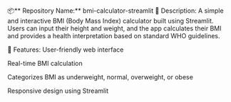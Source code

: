 📦** Repository Name:** bmi-calculator-streamlit
📝 Description:
A simple and interactive BMI (Body Mass Index) calculator built using Streamlit. Users can input their height and weight, and the app calculates their BMI and provides a health interpretation based on standard WHO guidelines.

📂 Features:
User-friendly web interface

Real-time BMI calculation

Categorizes BMI as underweight, normal, overweight, or obese

Responsive design using Streamlit
